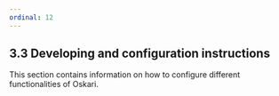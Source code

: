 ```yaml
---
ordinal: 12
---
```


## 3.3 Developing and configuration instructions

This section contains information on how to configure different functionalities of Oskari.
